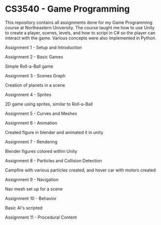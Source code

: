 # CS3540 - Game Programming
This repository contains all assignments done for my Game Programming course at Northeastern University. The course taught me how to use Unity to create a player, scenes, levels, and how to script in C# so the player can interact with the game. Various concepts were also implemented in Python.

Assignment 1 - Setup and Introduction

Assignment 2 - Basic Games

Simple Roll-a-Ball game

Assignment 3 - Scenes Graph

Creation of planets in a scene

Assignment 4 - Sprites

2D game using sprites, similar to Roll-a-Ball

Assignment 5 - Curves and Meshes

Assignment 6 - Animation

Created figure in blender and animated it in unity

Assignment 7 - Rendering

Blender figures colored within Unity

Assignment 8 - Particles and Collision Detection

Campfire with various particles created, and hover car with motors created

Assignment 9 - Navigation

Nav mesh set up for a scene

Assignment 10 - Behavior

Basic AI's scripted

Assignment 11 - Procedural Content
